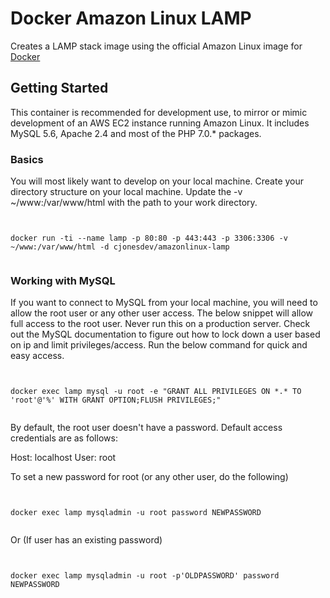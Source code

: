 # Docker Amazon Linux LAMP

Creates a LAMP stack image using the official Amazon Linux image for [Docker](http://docker.com)


## Getting Started

This container is recommended for development use, to mirror or mimic development of an AWS EC2 instance running Amazon Linux. It includes MySQL 5.6, Apache 2.4 and most of the PHP 7.0.* packages.

### Basics

You will most likely want to develop on your local machine. Create your directory structure on your local machine. Update the -v ~/www:/var/www/html with the path to your work directory.

```


docker run -ti --name lamp -p 80:80 -p 443:443 -p 3306:3306 -v ~/www:/var/www/html -d cjonesdev/amazonlinux-lamp


```

### Working with MySQL

If you want to connect to MySQL from your local machine, you will need to allow the root user or any other user access. The below snippet will allow full access to the root user. Never run this on a production server. Check out the MySQL documentation to figure out how to lock down a user based on ip and limit privileges/access. Run the below command for quick  and easy access.

```


docker exec lamp mysql -u root -e "GRANT ALL PRIVILEGES ON *.* TO 'root'@'%' WITH GRANT OPTION;FLUSH PRIVILEGES;"


```

By default, the root user doesn't have a password. Default access credentials are as follows:

Host: localhost
User: root

To set a new password for root (or any other user, do the following)

```


docker exec lamp mysqladmin -u root password NEWPASSWORD


```

Or (If user has an existing password)

```


docker exec lamp mysqladmin -u root -p'OLDPASSWORD' password NEWPASSWORD


```

